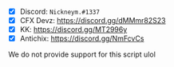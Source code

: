 - [X] Discord: `Nickneym.#1337`
- [X] CFX Devz: https://discord.gg/dMMmr82S23
- [X] KK: https://discord.gg/MT2996y
- [X] Antichix: https://discord.gg/NmFcvCs

We do not provide support for this script
ulol
